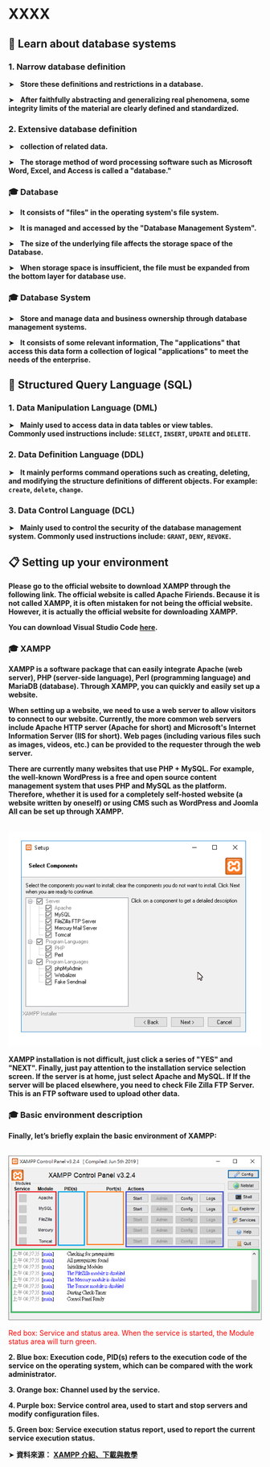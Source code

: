 # XXXX

## 📣 Learn about database systems


### 1. Narrow database definition

➤ &nbsp; **Store these definitions and restrictions in a database.**

➤ &nbsp; **After faithfully abstracting and generalizing real phenomena, some integrity limits of the material are clearly defined and standardized.**


### 2. Extensive database definition

➤ &nbsp; **collection of related data.**

➤ &nbsp; **The storage method of word processing software such as Microsoft Word, Excel, and Access is called a "database."**


### 🎓 Database

➤ &nbsp; **It consists of "files" in the operating system's file system.**

➤ &nbsp; **It is managed and accessed by the "Database Management System".**

➤ &nbsp; **The size of the underlying file affects the storage space of the Database.**

➤ &nbsp; **When storage space is insufficient, the file must be expanded from the bottom layer for database use.**



### 🎓 Database System

➤ &nbsp; **Store and manage data and business ownership through database management systems.**

➤ &nbsp; **It consists of some relevant information, The "applications" that access this data form a collection of logical "applications" to meet the needs of the enterprise.**


## 📣 Structured Query Language (SQL)

### 1. Data Manipulation Language (DML)

➤ &nbsp; **Mainly used to access data in data tables or view tables.  
Commonly used instructions include: `SELECT`, `INSERT`, `UPDATE` and `DELETE`.**



### 2. Data Definition Language (DDL)

➤ &nbsp; **It mainly performs command operations such as creating, deleting, and modifying the structure definitions of different objects. For example:  `create`, `delete`, `change`.**


### 3. Data Control Language (DCL)

➤ &nbsp; **Mainly used to control the security of the database management system. Commonly used instructions include: `GRANT`, `DENY`, `REVOKE`.**



## 📋 Setting up your environment

**Please go to the official website to download XAMPP through the following link. The official website is called Apache Firiends. Because it is not called XAMPP, it is often mistaken for not being the official website. However, it is actually the official website for downloading XAMPP.**

**You can download Visual Studio Code [here](https://www.apachefriends.org/zh_tw/index.html).**




### 🎓 XAMPP

**XAMPP is a software package that can easily integrate Apache (web server), PHP (server-side language), Perl (programming language) and MariaDB (database). Through XAMPP, you can quickly and easily set up a website.**

**When setting up a website, we need to use a web server to allow visitors to connect to our website. Currently, the more common web servers include Apache HTTP server (Apache for short) and Microsoft's Internet Information Server (IIS for short). Web pages (including various files such as images, videos, etc.) can be provided to the requester through the web server.**

**There are currently many websites that use PHP + MySQL. For example, the well-known WordPress is a free and open source content management system that uses PHP and MySQL as the platform. Therefore, whether it is used for a completely self-hosted website (a website written by oneself) or using CMS such as WordPress and Joomla All can be set up through XAMPP.**

&nbsp; <img src="./Images/xampp - download.png" alt="Download"/>

**XAMPP installation is not difficult, just click a series of "YES" and "NEXT". Finally, just pay attention to the installation service selection screen. If the server is at home, just select Apache and MySQL. If If the server will be placed elsewhere, you need to check File Zilla FTP Server. This is an FTP software used to upload other data.**

### 🎓 Basic environment description

**Finally, let’s briefly explain the basic environment of XAMPP:**

&nbsp; <img src="./Images/xampp - Environment configuration.png" alt="Environment configuration"/>


<font color="red"> Red box: Service and status area. When the service is started, the Module status area will turn green.</font>


**2. Blue box: Execution code, PID(s) refers to the execution code of the service on the operating system, which can be compared with the work administrator.**

**3. Orange box: Channel used by the service.**

**4. Purple box: Service control area, used to start and stop servers and modify configuration files.**

**5. Green box: Service execution status report, used to report the current service execution status.**





➤  **資料來源：** [**XAMPP 介紹、下載與教學**](https://kumo.tw/article.php?id=15#basic)   
